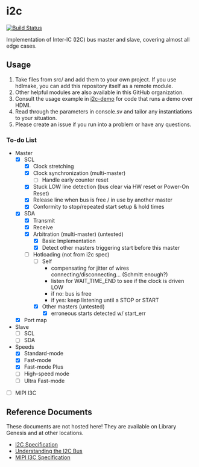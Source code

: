 # i2c

[![Build Status](https://travis-ci.org/hdl-util/i2c.svg?branch=master)](https://travis-ci.org/hdl-util/i2c)

Implementation of Inter-IC (I2C) bus master and slave, covering almost all edge cases.

## Usage

1. Take files from src/ and add them to your own project. If you use hdlmake, you can add this repository itself as a remote module.
1. Other helpful modules are also available in this GitHub organization.
1. Consult the usage example in [i2c-demo](https://github.com/hdl-util/i2c-demo) for code that runs a demo over HDMI.
1. Read through the parameters in console.sv and tailor any instantiations to your situation.
1. Please create an issue if you run into a problem or have any questions.

### To-do List

- Master
    - [x] SCL
        - [x] Clock stretching
        - [x] Clock synchronization (multi-master)
            - [ ] Handle early counter reset
        - [x] Stuck LOW line detection (bus clear via HW reset or Power-On Reset)
        - [x] Release line when bus is free / in use by another master
        - [x] Conformity to stop/repeated start setup & hold times
    - [x] SDA
        - [x] Transmit
        - [x] Receive
        - [x] Arbitration (multi-master) (untested)
            - [x] Basic Implementation
            - [x] Detect other masters triggering start before this master
        - [ ] Hotloading (not from i2c spec)
            - [ ] Self
                - compensating for jitter of wires connecting/disconnecting... (Schmitt enough?)
                - listen for WAIT_TIME_END to see if the clock is driven LOW
                - if no: bus is free
                - if yes: keep listening until a STOP or START
            - [x] Other masters (untested)
                - [x] erroneous starts detected w/ start_err
    - [x] Port map
- Slave
    - [ ] SCL
    - [ ] SDA
- Speeds
    - [x] Standard-mode
    - [x] Fast-mode
    - [x] Fast-mode Plus
    - [ ] High-speed mode
    - [ ] Ultra Fast-mode
- [ ] MIPI I3C


## Reference Documents

These documents are not hosted here! They are available on Library Genesis and at other locations.

- [I2C Specification](https://www.nxp.com/docs/en/user-guide/UM10204.pdf)
- [Understanding the I2C Bus](http://www.ti.com/lit/an/slva704/slva704.pdf)
- [MIPI I3C Specification](https://b-ok.cc/book/3710131/fc48ef)
